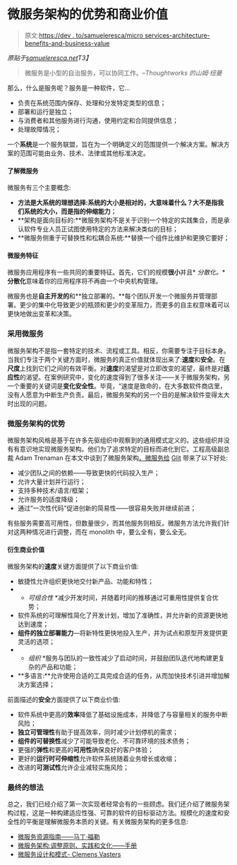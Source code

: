 # 微服务架构的优势和商业价值

> 原文:[https://dev . to/samueleresca/micro services-architecture-benefits-and-business-value](https://dev.to/samueleresca/microservices-architecture-benefits-and-business-value)

*原贴于[samueleresca.net](https://samueleresca.net)T3】*

> 微服务是小型的自治服务，可以协同工作。<cite>–Thoughtworks 的山姆·纽曼</cite>

那么，什么是服务呢？服务是一种软件，它...

*   负责在系统范围内保存、处理和分发特定类型的信息；
*   部署和运行是独立；
*   与消费者和其他服务进行沟通，使用约定和合同提供信息；
*   处理故障情况；

一个**系统**是一个服务联盟，旨在为一个明确定义的范围提供一个解决方案。解决方案的范围可能由业务、技术、法律或其他标准决定。

#### 了解微服务

微服务有三个主要概念:

*   **方法是大系统的理想选择:**系统的大小是相对的，大意味着什么？大不是指我们系统的大小，而是指**的伸缩能力**；
*   **架构是面向目标的:**微服务架构不是关于识别一个特定的实践集合，而是承认软件专业人员正试图使用特定的方法来解决类似的目标；
*   **微服务侧重于可替换性和松耦合系统:**替换一个组件比维护和更换它要好；

#### 微服务特征

微服务应用程序有一些共同的重要特征。首先，它们的规模**很小**并且* *分散化。** **分散化**意味着你的应用程序将不再由一个中央机构管理。

微服务也是**自主开发的**和**独立部署的。**每个团队开发一个微服务并管理部署。更少的集中化导致更少的瓶颈和更少的变革阻力，而更多的自主权意味着可以更快地做出变革和决策。

### 采用微服务

微服务架构不是指一套特定的技术、流程或工具。相反，你需要专注于目标本身。当我们专注于两个关键方面时，微服务的真正价值就体现出来了:**速度**和**安全**。在**尺度**上找到它们之间的有效平衡。对**速度**的渴望是对立即改变的渴望，最终是对**适应性**的渴望。在案例研究中，变化的速度得到了很多关注——关于微服务架构，另一个重要的关键词是**变化安全性**。毕竟，“速度是致命的，在大多数软件商店里，没有人愿意为中断生产负责。最后，微服务架构的另一个目的是解决软件变得太大时出现的问题。

### 微服务架构的优势

微服务架构风格是基于在许多先驱组织中观察到的通用模式定义的。这些组织并没有有意识地实现微服务架构。他们为了追求特定的目标而进化到它。工程高级副总裁 Adam Trenaman 在本文中谈到了微服务架构[。微服务给](https://www.infoq.com/news/2015/04/scaling-microservices-gilt) [Glit](https://www.gilt.com/) 带来了以下好处:

*   减少团队之间的依赖——导致更快的代码投入生产；
*   允许大量计划并行运行；
*   支持多种技术/语言/框架；
*   允许服务的适度降级；
*   通过“一次性代码”促进创新的简易性——很容易失败并继续前进；

有些服务需要高可用性，但数量很少，而其他服务则相反。微服务方法允许我们针对这两种情况进行调整，而在 monolith 中，要么全有，要么全无。

#### 衍生商业价值

微服务架构的**速度**关键方面提供了以下商业价值:

*   敏捷性允许组织更快地交付新产品、功能和特性；
*   * *可组合性* *减少开发时间，并随着时间的推移通过可重用性提供复合优势；
*   软件系统的可理解性简化了开发计划，增加了准确性，并允许新的资源更快地达到速度；
*   **组件的独立部署能力**—将新特性更快地投入生产，并为试点和原型开发提供更灵活的选项；
*   * *组织* *服务与团队的一致性减少了启动时间，并鼓励团队迭代地构建更复杂的产品和功能；
*   **多语言:**允许使用合适的工具完成合适的任务，从而加快技术引进并增加解决方案选择；

前面描述的**安全**方面提供了以下商业价值:

*   软件系统中更高的**效率**降低了基础设施成本，并降低了与容量相关的服务中断风险；
*   **独立可管理性**有助于提高效率，同时减少计划停机的需求；
*   **组件的可替换性**减少了可能导致老化、不可靠环境的技术债务；
*   更强的**弹性**和更高的**可用性**确保良好的客户体验；
*   更好的**运行时可伸缩性**允许软件系统随着业务增长或收缩；
*   改进的**可测试性**允许企业减轻实施风险；

### 最终的想法

总之，我们已经介绍了第一次实现者经常会有的一些顾虑。我们还介绍了微服务架构过程，这是一种构建适应性强、可靠的软件的目标驱动方法。规模化的速度和安全性的平衡是理解微服务本质的关键。有关微服务架构的更多信息:

*   [微服务资源指南——马丁·福勒](https://martinfowler.com/microservices/)
*   [微服务架构:调整原则、实践和文化——手册](http://amzn.to/2pFBvtf)
*   [微服务设计和模式- Clemens Vasters](https://mva.microsoft.com/en-US/training-courses/microservices-design-and-patterns-16520?l=6uaeITHdC_5206218965)